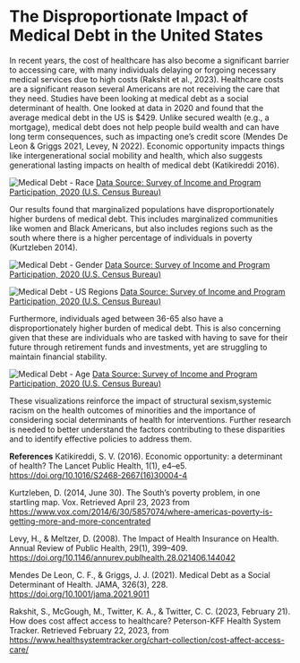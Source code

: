# The Disproportionate Impact of Medical Debt in the United States

  In recent years, the cost of healthcare has also become a significant barrier to accessing care, with many individuals delaying or forgoing necessary medical services due to high costs (Rakshit et al., 2023). Healthcare costs are a significant reason several Americans are not receiving the care that they need. Studies have been looking at medical debt as a social determinant of health. One looked at data in 2020 and found that the average medical debt in the US is $429. Unlike secured wealth (e.g., a mortgage), medical debt does not help people build wealth and can have long term consequences, such as impacting one’s credit score (Mendes De Leon & Griggs 2021, Levey, N 2022). Economic opportunity impacts things like intergenerational social mobility and health, which also suggests generational lasting impacts on health of medical debt (Katikireddi 2016).
 
![Medical Debt - Race](https://user-images.githubusercontent.com/124013955/233873124-5df4080c-1758-4a00-88c3-b85ee6e56a11.jpg)
[Data Source: Survey of Income and Program Participation, 2020 (U.S. Census Bureau)](https://www.census.gov/programs-surveys/sipp/data/datasets/2020-data/2020.html)
	
  Our results found that marginalized populations have disproportionately higher burdens of medical debt. This includes marginalized communities like women and Black Americans, but also includes regions such as the south where there is a higher percentage of individuals in poverty (Kurtzleben 2014).
  
  ![Medical Debt - Gender](https://user-images.githubusercontent.com/124013955/233873347-b4b3260f-f251-45f9-8a63-fa688053d308.jpg)
[Data Source: Survey of Income and Program Participation, 2020 (U.S. Census Bureau)](https://www.census.gov/programs-surveys/sipp/data/datasets/2020-data/2020.html)

  ![Medical Debt - US Regions](https://user-images.githubusercontent.com/124013955/233873355-c1872331-63c2-43cf-bb8b-fc68df97a979.jpg)
[Data Source: Survey of Income and Program Participation, 2020 (U.S. Census Bureau)](https://www.census.gov/programs-surveys/sipp/data/datasets/2020-data/2020.html)

  Furthermore, individuals aged between 36-65 also have a disproportionately higher burden of medical debt. This is also concerning given that these are individuals who are tasked with having to save for their future through retirement funds and investments, yet are struggling to maintain financial stability.

![Medical Debt - Age](https://user-images.githubusercontent.com/124013955/233873398-b35018d4-449d-43bf-83d1-4d36680054ca.jpg)
[Data Source: Survey of Income and Program Participation, 2020 (U.S. Census Bureau)](https://www.census.gov/programs-surveys/sipp/data/datasets/2020-data/2020.html)

These visualizations reinforce the impact of structural sexism,systemic racism on the health outcomes of minorities and the importance of considering social determinants of health for interventions. Further research is needed to better understand the factors contributing to these disparities and to identify effective policies to address them.


**References**
Katikireddi, S. V. (2016). Economic opportunity: a determinant of health? The Lancet Public Health, 1(1), e4–e5. https://doi.org/10.1016/S2468-2667(16)30004-4 

Kurtzleben, D. (2014, June 30). The South’s poverty problem, in one startling map. Vox. Retrieved April 23, 2023 from https://www.vox.com/2014/6/30/5857074/where-americas-poverty-is-getting-more-and-more-concentrated 

Levy, H., & Meltzer, D. (2008). The Impact of Health Insurance on Health. Annual Review of Public Health, 29(1), 399–409. https://doi.org/10.1146/annurev.publhealth.28.021406.144042 

Mendes De Leon, C. F., & Griggs, J. J. (2021). Medical Debt as a Social Determinant of Health. JAMA, 326(3), 228. https://doi.org/10.1001/jama.2021.9011

Rakshit, S., McGough, M., Twitter, K. A., & Twitter, C. C. (2023, February 21). How does cost  affect access to healthcare? Peterson-KFF Health System Tracker. Retrieved February  22, 2023, from https://www.healthsystemtracker.org/chart-collection/cost-affect-access-care/
